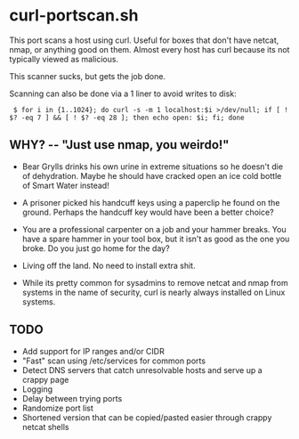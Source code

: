 # curl-portscan.sh

This port scans a host using curl. Useful for boxes that don't have
netcat, nmap, or anything good on them. Almost every host has curl
because its not typically viewed as malicious.

This scanner sucks, but gets the job done.

Scanning can also be done via a 1 liner to avoid writes to disk:

	 $ for i in {1..1024}; do curl -s -m 1 localhost:$i >/dev/null; if [ ! $? -eq 7 ] && [ ! $? -eq 28 ]; then echo open: $i; fi; done

## WHY? -- "Just use nmap, you weirdo!"

- Bear Grylls drinks his own urine in extreme situations so he doesn't
  die of dehydration. Maybe he should have cracked open an ice cold
  bottle of Smart Water instead!

- A prisoner picked his handcuff keys using a paperclip he found on
  the ground. Perhaps the handcuff key would have been a better
  choice?
  
- You are a professional carpenter on a job and your hammer
  breaks. You have a spare hammer in your tool box, but it isn't as
  good as the one you broke. Do you just go home for the day?

- Living off the land. No need to install extra shit.

- While its pretty common for sysadmins to remove netcat and nmap from
  systems in the name of security, curl is nearly always installed on
  Linux systems.

## TODO

- Add support for IP ranges and/or CIDR
- "Fast" scan using /etc/services for common ports
- Detect DNS servers that catch unresolvable hosts and serve up a crappy page
- Logging
- Delay between trying ports
- Randomize port list
- Shortened version that can be copied/pasted easier through crappy netcat shells

